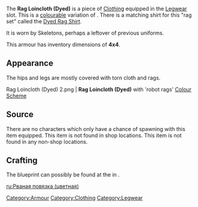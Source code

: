 The **Rag Loincloth (Dyed)** is a piece of
[Clothing](Clothing.md "wikilink") equipped in the
[Legwear](Legwear.md "wikilink") slot. This is a
[colourable](Colour_Scheme.md "wikilink") variation of [](Rag_Loincloth.md). There is a matching shirt for this
"rag set" called the [Dyed Rag Shirt](Dyed_Rag_Shirt.md "wikilink").

It is worn by Skeletons, perhaps a leftover of previous uniforms.

This armour has inventory dimensions of **4x4**.

## Appearance

The hips and legs are mostly covered with torn cloth and rags.

Rag Loincloth (Dyed) 2.png \| **Rag Loincloth (Dyed)** with 'robot rags'
[Colour Scheme](Colour_Scheme.md "wikilink")

## Source

There are no characters which only have a chance of spawning with this
item equipped. This item is not found in shop locations. This item is
not found in any non-shop locations.

## Crafting

The blueprint can possibly be found at the [](The_Great_Library.md) in [](Black_Scratch.md).

[ru:Рваная повязка (цветная)](ru:Рваная_повязка_(цветная) "wikilink")

[Category:Armour](Category:Armour "wikilink")
[Category:Clothing](Category:Clothing "wikilink")
[Category:Legwear](Category:Legwear "wikilink")